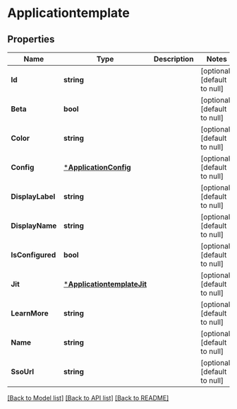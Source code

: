 # Applicationtemplate

## Properties
Name | Type | Description | Notes
------------ | ------------- | ------------- | -------------
**Id** | **string** |  | [optional] [default to null]
**Beta** | **bool** |  | [optional] [default to null]
**Color** | **string** |  | [optional] [default to null]
**Config** | [***ApplicationConfig**](application_config.md) |  | [optional] [default to null]
**DisplayLabel** | **string** |  | [optional] [default to null]
**DisplayName** | **string** |  | [optional] [default to null]
**IsConfigured** | **bool** |  | [optional] [default to null]
**Jit** | [***ApplicationtemplateJit**](applicationtemplate_jit.md) |  | [optional] [default to null]
**LearnMore** | **string** |  | [optional] [default to null]
**Name** | **string** |  | [optional] [default to null]
**SsoUrl** | **string** |  | [optional] [default to null]

[[Back to Model list]](../README.md#documentation-for-models) [[Back to API list]](../README.md#documentation-for-api-endpoints) [[Back to README]](../README.md)


